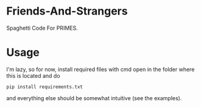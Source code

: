 # Friends-And-Strangers
Spaghetti Code For PRIMES.

# Usage
I'm lazy, so for now, install required files with cmd open in the folder where this is located and do
```
pip install requirements.txt
```
and everything else should be somewhat intuitive (see the examples).

